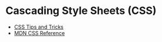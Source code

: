 # Cascading Style Sheets (CSS)

- [CSS Tips and Tricks](https://css-tricks.com/)
- [MDN CSS Reference](https://developer.mozilla.org/en-US/docs/Web/CSS)
